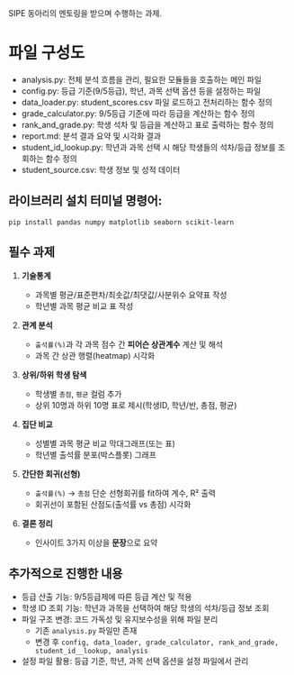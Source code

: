 SIPE 동아리의 멘토링을 받으며 수행하는 과제.

# 파일 구성도
- analysis.py: 전체 분석 흐름을 관리, 필요한 모듈들을 호출하는 메인 파일
- config.py: 등급 기준(9/5등급), 학년, 과목 선택 옵션 등을 설정하는 파일
- data_loader.py: student_scores.csv 파일 로드하고 전처리하는 함수 정의
- grade_calculator.py: 9/5등급 기준에 따라 등급을 계산하는 함수 정의
- rank_and_grade.py: 학생 석차 및 등급을 계산하고 표로 출력하는 함수 정의
- report.md: 분석 결과 요약 및 시각화 결과
- student_id_lookup.py: 학년과 과목 선택 시 해당 학생들의 석차/등급 정보를 조회하는 함수 정의
- student_source.csv: 학생 정보 및 성적 데이터

## 라이브러리 설치 터미널 명령어:
```pip install pandas numpy matplotlib seaborn scikit-learn```

## 필수 과제
1. **기술통계**
   - 과목별 평균/표준편차/최솟값/최댓값/사분위수 요약표 작성
   - 학년별 과목 평균 비교 표 작성

2. **관계 분석**
   - `출석률(%)`과 각 과목 점수 간 **피어슨 상관계수** 계산 및 해석
   - 과목 간 상관 행렬(heatmap) 시각화

3. **상위/하위 학생 탐색**
   - 학생별 `총점`, `평균` 컬럼 추가
   - 상위 10명과 하위 10명 표로 제시(학생ID, 학년/반, 총점, 평균)

4. **집단 비교**
   - 성별별 과목 평균 비교 막대그래프(또는 표)
   - 학년별 출석률 분포(박스플롯) 그래프

5. **간단한 회귀(선형)**
   - `출석률(%)` → `총점` 단순 선형회귀를 fit하여 계수, R² 출력
   - 회귀선이 포함된 산점도(출석률 vs 총점) 시각화

6. **결론 정리**
   - 인사이트 3가지 이상을 **문장**으로 요약

## 추가적으로 진행한 내용
- 등급 산출 기능: 9/5등급제에 따른 등급 계산 및 적용
- 학생 ID 조회 기능: 학년과 과목을 선택하여 해당 학생의 석차/등급 정보 조회
- 파일 구조 변경: 코드 가독성 및 유지보수성을 위해 파일 분리
  - 기존 ```analysis.py``` 파일만 존재
  - 변경 후 ```config, data_loader, grade_calculator, rank_and_grade, student_id__lookup, analysis```
- 설정 파일 활용: 등급 기준, 학년, 과목 선택 옵션을 설정 파일에서 관리
